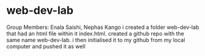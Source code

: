 # web-dev-lab
Group Members: Enala Saishi, Nephas Kango
i created a folder web-dev-lab that had an html file within it index.html.
created a github repo with the same name web-dev-lab.
i then initialised it to my github from my local computer and pushed it as well
